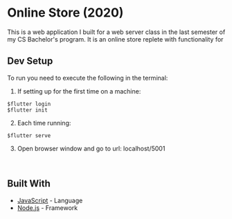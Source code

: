 # Online Store (2020)

This is a web application I built for a web server class in the last semester of my CS Bachelor's program. It is an online store replete with functionality for 
<br/>

## Dev Setup

To run you need to execute the following in the terminal:

1. If setting up for the first time on a machine:
```
$flutter login
$flutter init
```

2. Each time running:
```
$flutter serve
```

3. Open browser window and go to url: localhost/5001
<br/>

## Built With

* [JavaScript](https://developer.mozilla.org/en-US/docs/Web/JavaScript) - Language
* [Node.js](https://nodejs.org/en/docs/) - Framework
<br/>
